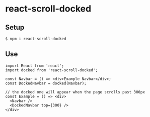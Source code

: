 # react-scroll-docked

## Setup

```
$ npm i react-scroll-docked
```

## Use

```
import React from 'react';
import docked from 'react-scroll-docked';

const Navbar = () => <div>Example Navbar</div>;
const DockedNavbar = docked(Navbar);

// the docked one will appear when the page scrolls past 300px
const Example = () => <div>
  <Navbar />
  <DockedNavbar top={300} />
</div>
```
